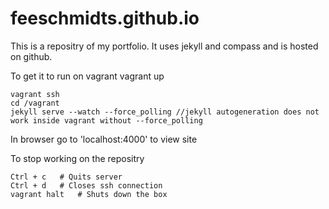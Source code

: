 # feeschmidts.github.io

This is a repositry of my portfolio. It uses jekyll and compass and is hosted on github.

To get it to run on vagrant
    vagrant up

    vagrant ssh
    cd /vagrant
    jekyll serve --watch --force_polling //jekyll autogeneration does not work inside vagrant without --force_polling

In browser go to 'localhost:4000' to view site

To stop working on the repositry

    Ctrl + c   # Quits server
    Ctrl + d   # Closes ssh connection
    vagrant halt   # Shuts down the box
